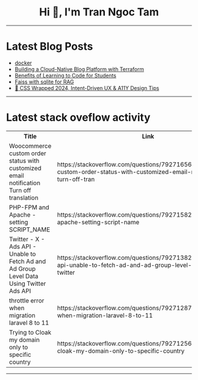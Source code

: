 <h1 align="center">Hi 👋, I'm Tran Ngoc Tam</h1>

---

# Latest Blog Posts 
<!-- BLOG-POST-LIST:START -->
- [docker](https://dev.to/the_autistic_programmer/docker-1l87)
- [Building a Cloud-Native Blog Platform with Terraform](https://dev.to/dhayv/building-a-cloud-native-blog-platform-with-terraform-11km)
- [Benefits of Learning to Code for Students](https://dev.to/growkon21/benefits-of-learning-to-code-for-students-143k)
- [Faiss with sqlite for RAG](https://dev.to/mayank_laddha_21ef3e061ff/faiss-with-sqlite-for-rag-3e2b)
- [🎁 CSS Wrapped 2024, Intent-Driven UX &amp; A11Y Design Tips](https://dev.to/adam/css-wrapped-2024-intent-driven-ux-a11y-design-tips-3lhc)
<!-- BLOG-POST-LIST:END -->

---

# Latest stack oveflow activity
<table>
  <tr><th>Title</th><th>Link</th></tr>
  <!-- STACKOVERFLOW:START --><tr><td>Woocommerce custom order status with customized email notification Turn off translation</td><td>https://stackoverflow.com/questions/79271656/woocommerce-custom-order-status-with-customized-email-notification-turn-off-tran</td></tr><tr><td>PHP-FPM and Apache - setting SCRIPT_NAME</td><td>https://stackoverflow.com/questions/79271582/php-fpm-and-apache-setting-script-name</td></tr><tr><td>Twitter - X - Ads API - Unable to Fetch Ad and Ad Group Level Data Using Twitter Ads API</td><td>https://stackoverflow.com/questions/79271382/twitter-x-ads-api-unable-to-fetch-ad-and-ad-group-level-data-using-twitter</td></tr><tr><td>throttle error when migration laravel 8 to 11</td><td>https://stackoverflow.com/questions/79271287/throttle-error-when-migration-laravel-8-to-11</td></tr><tr><td>Trying to Cloak my domain only to specific country</td><td>https://stackoverflow.com/questions/79271256/trying-to-cloak-my-domain-only-to-specific-country</td></tr><!-- STACKOVERFLOW:END -->
</table>

---


